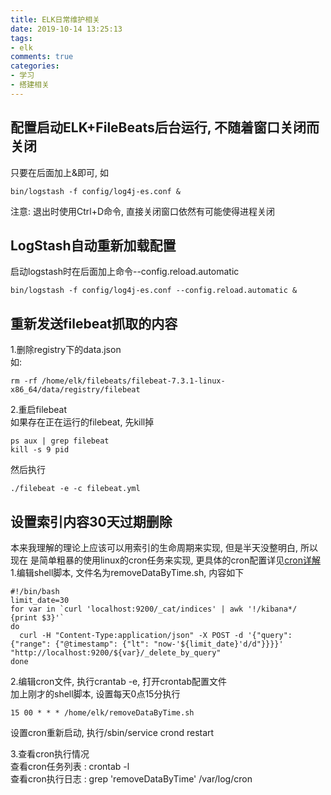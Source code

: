 ```yaml
---
title: ELK日常维护相关
date: 2019-10-14 13:25:13
tags: 
- elk
comments: true
categories: 
- 学习
- 搭建相关
---
```

## 配置启动ELK+FileBeats后台运行, 不随着窗口关闭而关闭  
只要在后面加上&即可, 如  
```shell
bin/logstash -f config/log4j-es.conf &
```
注意: 退出时使用Ctrl+D命令, 直接关闭窗口依然有可能使得进程关闭  

## LogStash自动重新加载配置  
启动logstash时在后面加上命令--config.reload.automatic  
```shell
bin/logstash -f config/log4j-es.conf --config.reload.automatic &
```

## 重新发送filebeat抓取的内容  
1.删除registry下的data.json  
如:  
```shell
rm -rf /home/elk/filebeats/filebeat-7.3.1-linux-x86_64/data/registry/filebeat
```
2.重启filebeat  
如果存在正在运行的filebeat, 先kill掉  
```shell
ps aux | grep filebeat  
kill -s 9 pid
```
然后执行  
```shell
./filebeat -e -c filebeat.yml
```

## 设置索引内容30天过期删除  
本来我理解的理论上应该可以用索引的生命周期来实现, 但是半天没整明白, 所以现在
是简单粗暴的使用linux的cron任务来实现, 更具体的cron配置详见[cron详解](https://blog.csdn.net/mengzuchao/article/details/81172305)  
1.编辑shell脚本, 文件名为removeDataByTime.sh, 内容如下  
```shell
#!/bin/bash
limit_date=30
for var in `curl 'localhost:9200/_cat/indices' | awk '!/kibana*/ {print $3}'`
do
  curl -H "Content-Type:application/json" -X POST -d '{"query": {"range": {"@timestamp": {"lt": "now-'${limit_date}'d/d"}}}}' "http://localhost:9200/${var}/_delete_by_query"
done
```
2.编辑cron文件, 执行crantab -e, 打开crontab配置文件  
加上刚才的shell脚本, 设置每天0点15分执行  
```shell
15 00 * * * /home/elk/removeDataByTime.sh
```
设置cron重新启动, 执行/sbin/service crond restart  

3.查看cron执行情况  
查看cron任务列表 : crontab -l  
查看cron执行日志 : grep 'removeDataByTime' /var/log/cron  




  
  
